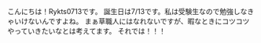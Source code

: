 こんにちは！Rykts0713です。
誕生日は7/13です。私は受験生なので勉強しなきゃいけないんですよね。
まぁ草職人にはなれないですが、暇なときにコツコツやっていきたいなとは考えてます。
それでは！！！
